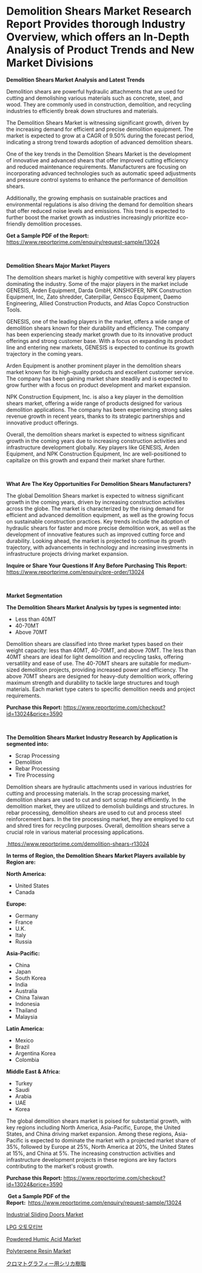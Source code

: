 <p><h1>Demolition Shears Market Research Report Provides thorough Industry Overview, which offers an In-Depth Analysis of Product Trends and New Market Divisions</h1></p><p><strong>Demolition Shears Market Analysis and Latest Trends</strong></p>
<p><p>Demolition shears are powerful hydraulic attachments that are used for cutting and demolishing various materials such as concrete, steel, and wood. They are commonly used in construction, demolition, and recycling industries to efficiently break down structures and materials.</p><p>The Demolition Shears Market is witnessing significant growth, driven by the increasing demand for efficient and precise demolition equipment. The market is expected to grow at a CAGR of 9.50% during the forecast period, indicating a strong trend towards adoption of advanced demolition shears.</p><p>One of the key trends in the Demolition Shears Market is the development of innovative and advanced shears that offer improved cutting efficiency and reduced maintenance requirements. Manufacturers are focusing on incorporating advanced technologies such as automatic speed adjustments and pressure control systems to enhance the performance of demolition shears.</p><p>Additionally, the growing emphasis on sustainable practices and environmental regulations is also driving the demand for demolition shears that offer reduced noise levels and emissions. This trend is expected to further boost the market growth as industries increasingly prioritize eco-friendly demolition processes.</p></p>
<p><strong>Get a Sample PDF of the Report:&nbsp;</strong> <a href="https://www.reportprime.com/enquiry/request-sample/13024">https://www.reportprime.com/enquiry/request-sample/13024</a></p>
<p>&nbsp;</p>
<p><strong>Demolition Shears Major Market Players</strong></p>
<p><p>The demolition shears market is highly competitive with several key players dominating the industry. Some of the major players in the market include GENESIS, Arden Equipment, Darda GmbH, KINSHOFER, NPK Construction Equipment, Inc, Zato shredder, Caterpillar, Gensco Equipment, Daemo Engineering, Allied Construction Products, and Atlas Copco Construction Tools.</p><p>GENESIS, one of the leading players in the market, offers a wide range of demolition shears known for their durability and efficiency. The company has been experiencing steady market growth due to its innovative product offerings and strong customer base. With a focus on expanding its product line and entering new markets, GENESIS is expected to continue its growth trajectory in the coming years.</p><p>Arden Equipment is another prominent player in the demolition shears market known for its high-quality products and excellent customer service. The company has been gaining market share steadily and is expected to grow further with a focus on product development and market expansion.</p><p>NPK Construction Equipment, Inc. is also a key player in the demolition shears market, offering a wide range of products designed for various demolition applications. The company has been experiencing strong sales revenue growth in recent years, thanks to its strategic partnerships and innovative product offerings.</p><p>Overall, the demolition shears market is expected to witness significant growth in the coming years due to increasing construction activities and infrastructure development globally. Key players like GENESIS, Arden Equipment, and NPK Construction Equipment, Inc are well-positioned to capitalize on this growth and expand their market share further.</p></p>
<p>&nbsp;</p>
<p><strong>What Are The Key Opportunities For Demolition Shears Manufacturers?</strong></p>
<p><p>The global Demolition Shears market is expected to witness significant growth in the coming years, driven by increasing construction activities across the globe. The market is characterized by the rising demand for efficient and advanced demolition equipment, as well as the growing focus on sustainable construction practices. Key trends include the adoption of hydraulic shears for faster and more precise demolition work, as well as the development of innovative features such as improved cutting force and durability. Looking ahead, the market is projected to continue its growth trajectory, with advancements in technology and increasing investments in infrastructure projects driving market expansion.</p></p>
<p><strong>Inquire or Share Your Questions If Any Before Purchasing This Report:</strong> <a href="https://www.reportprime.com/enquiry/pre-order/13024">https://www.reportprime.com/enquiry/pre-order/13024</a></p>
<p>&nbsp;</p>
<p><strong>Market Segmentation</strong></p>
<p><strong>The Demolition Shears Market Analysis by types is segmented into:</strong></p>
<p><ul><li>Less than 40MT</li><li>40-70MT</li><li>Above 70MT</li></ul></p>
<p><p>Demolition shears are classified into three market types based on their weight capacity: less than 40MT, 40-70MT, and above 70MT. The less than 40MT shears are ideal for light demolition and recycling tasks, offering versatility and ease of use. The 40-70MT shears are suitable for medium-sized demolition projects, providing increased power and efficiency. The above 70MT shears are designed for heavy-duty demolition work, offering maximum strength and durability to tackle large structures and tough materials. Each market type caters to specific demolition needs and project requirements.</p></p>
<p><strong>Purchase this Report:&nbsp;</strong><a href="https://www.reportprime.com/checkout?id=13024&price=3590">https://www.reportprime.com/checkout?id=13024&price=3590</a></p>
<p>&nbsp;</p>
<p><strong>The Demolition Shears Market Industry Research by Application is segmented into:</strong></p>
<p><ul><li>Scrap Processing</li><li>Demolition</li><li>Rebar Processing</li><li>Tire Processing</li></ul></p>
<p><p>Demolition shears are hydraulic attachments used in various industries for cutting and processing materials. In the scrap processing market, demolition shears are used to cut and sort scrap metal efficiently. In the demolition market, they are utilized to demolish buildings and structures. In rebar processing, demolition shears are used to cut and process steel reinforcement bars. In the tire processing market, they are employed to cut and shred tires for recycling purposes. Overall, demolition shears serve a crucial role in various material processing applications.</p></p>
<p><a href="https://www.reportprime.com/demolition-shears-r13024">&nbsp;https://www.reportprime.com/demolition-shears-r13024</a></p>
<p><strong>In terms of Region, the Demolition Shears Market Players available by Region are:</strong></p>
<p>
    <p> <strong> North America: </strong>
        <ul>
            <li>United States</li>
            <li>Canada</li>
        </ul>
        </p> 
    <p> <strong> Europe: </strong>
        <ul>
            <li>Germany</li>
            <li>France</li>
            <li>U.K.</li>
            <li>Italy</li>
            <li>Russia</li>
        </ul>
        </p> 
    <p> <strong> Asia-Pacific: </strong>
        <ul>
            <li>China</li>
            <li>Japan</li>
            <li>South Korea</li>
            <li>India</li>
            <li>Australia</li>
            <li>China Taiwan</li>
            <li>Indonesia</li>
            <li>Thailand</li>
            <li>Malaysia</li>
        </ul>
        </p> 
    <p> <strong> Latin America: </strong>
        <ul>
            <li>Mexico</li>
            <li>Brazil</li>
            <li>Argentina Korea</li>
            <li>Colombia</li>
        </ul>
        </p> 
    <p> <strong> Middle East & Africa: </strong>
        <ul>
            <li>Turkey</li>
            <li>Saudi</li>
            <li>Arabia</li>
            <li>UAE</li>
            <li>Korea</li>
        </ul>
    </p>
    </p>
<p><p>The global demolition shears market is poised for substantial growth, with key regions including North America, Asia-Pacific, Europe, the United States, and China driving market expansion. Among these regions, Asia-Pacific is expected to dominate the market with a projected market share of 35%, followed by Europe at 25%, North America at 20%, the United States at 15%, and China at 5%. The increasing construction activities and infrastructure development projects in these regions are key factors contributing to the market's robust growth.</p></p>
<p><strong>Purchase this Report: </strong><a href="https://www.reportprime.com/checkout?id=13024&price=3590">https://www.reportprime.com/checkout?id=13024&price=3590</a></p>
<p>&nbsp;<strong>Get a Sample PDF of the Report:&nbsp;&nbsp;</strong><a href="https://www.reportprime.com/enquiry/request-sample/13024">https://www.reportprime.com/enquiry/request-sample/13024</a></p>
<p><strong></strong></p>
<p><p><a href="https://github.com/jodemen/Market-Research-Report-List-2/blob/main/industrial-sliding-doors-market.md">Industrial Sliding Doors Market</a></p><p><a href="https://github.com/plelbej847484502/Market-Research-Report-List-1/blob/main/726267719229.md">LPG 오토모티브</a></p><p><a href="https://issuu.com/reportprime-2/docs/powdered-humic-acid-market-size-2030.pptx">Powdered Humic Acid Market</a></p><p><a href="https://issuu.com/reportprime-2/docs/polyterpene-resin-market-size-2030.pptx">Polyterpene Resin Market</a></p><p><a href="https://medium.com/@maudward1907/%E3%82%AF%E3%83%AD%E3%83%9E%E3%83%88%E3%82%B0%E3%83%A9%E3%83%95%E3%82%A3%E3%83%83%E3%82%AF%E3%82%B7%E3%83%AA%E3%82%AB%E3%83%AC%E3%82%B8%E3%83%B3%E5%B8%82%E5%A0%B4-%E6%88%90%E5%8A%9F%E3%81%99%E3%82%8B%E3%83%93%E3%82%B8%E3%83%8D%E3%82%B9%E6%88%A6%E7%95%A5%E3%81%AE%E9%8D%B52031%E5%B9%B4%E3%81%BE%E3%81%A7%E3%81%AE%E4%BA%88%E6%B8%AC-0cb4cbc09470">クロマトグラフィー用シリカ樹脂</a></p></p>